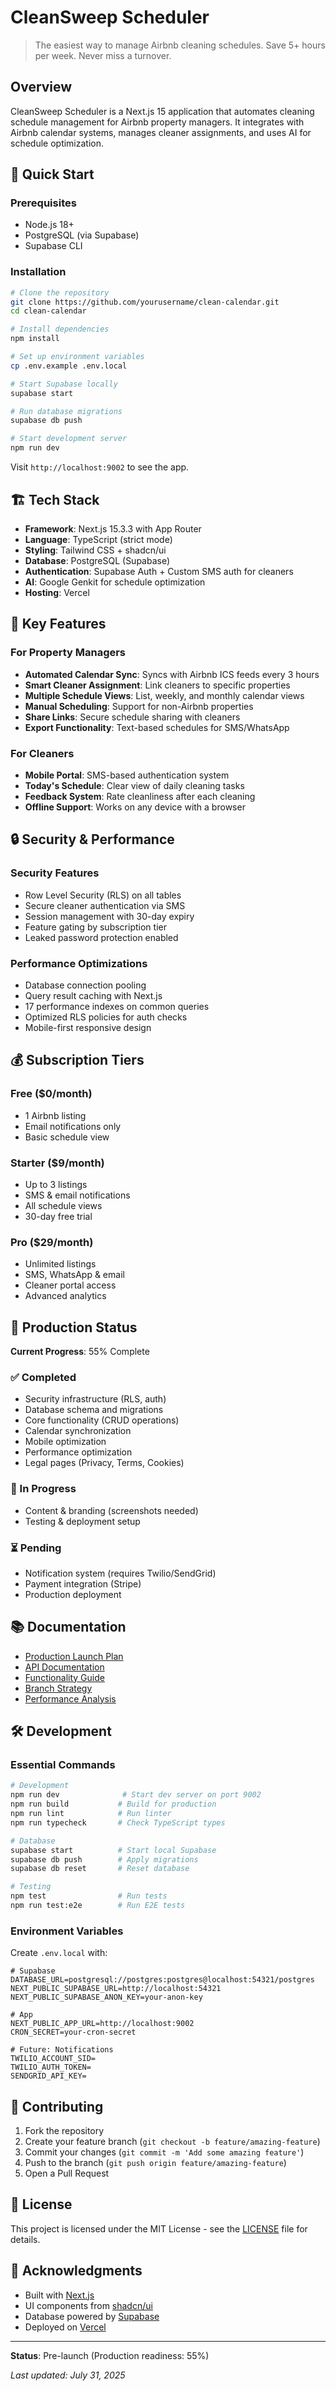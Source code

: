 # CleanSweep Scheduler

> The easiest way to manage Airbnb cleaning schedules. Save 5+ hours per week. Never miss a turnover.

## Overview

CleanSweep Scheduler is a Next.js 15 application that automates cleaning schedule management for Airbnb property managers. It integrates with Airbnb calendar systems, manages cleaner assignments, and uses AI for schedule optimization.

## 🚀 Quick Start

### Prerequisites
- Node.js 18+
- PostgreSQL (via Supabase)
- Supabase CLI

### Installation

```bash
# Clone the repository
git clone https://github.com/yourusername/clean-calendar.git
cd clean-calendar

# Install dependencies
npm install

# Set up environment variables
cp .env.example .env.local

# Start Supabase locally
supabase start

# Run database migrations
supabase db push

# Start development server
npm run dev
```

Visit `http://localhost:9002` to see the app.

## 🏗️ Tech Stack

- **Framework**: Next.js 15.3.3 with App Router
- **Language**: TypeScript (strict mode)
- **Styling**: Tailwind CSS + shadcn/ui
- **Database**: PostgreSQL (Supabase)
- **Authentication**: Supabase Auth + Custom SMS auth for cleaners
- **AI**: Google Genkit for schedule optimization
- **Hosting**: Vercel

## 📱 Key Features

### For Property Managers
- **Automated Calendar Sync**: Syncs with Airbnb ICS feeds every 3 hours
- **Smart Cleaner Assignment**: Link cleaners to specific properties
- **Multiple Schedule Views**: List, weekly, and monthly calendar views
- **Manual Scheduling**: Support for non-Airbnb properties
- **Share Links**: Secure schedule sharing with cleaners
- **Export Functionality**: Text-based schedules for SMS/WhatsApp

### For Cleaners
- **Mobile Portal**: SMS-based authentication system
- **Today's Schedule**: Clear view of daily cleaning tasks
- **Feedback System**: Rate cleanliness after each cleaning
- **Offline Support**: Works on any device with a browser

## 🔒 Security & Performance

### Security Features
- Row Level Security (RLS) on all tables
- Secure cleaner authentication via SMS
- Session management with 30-day expiry
- Feature gating by subscription tier
- Leaked password protection enabled

### Performance Optimizations
- Database connection pooling
- Query result caching with Next.js
- 17 performance indexes on common queries
- Optimized RLS policies for auth checks
- Mobile-first responsive design

## 💰 Subscription Tiers

### Free ($0/month)
- 1 Airbnb listing
- Email notifications only
- Basic schedule view

### Starter ($9/month)
- Up to 3 listings
- SMS & email notifications
- All schedule views
- 30-day free trial

### Pro ($29/month)
- Unlimited listings
- SMS, WhatsApp & email
- Cleaner portal access
- Advanced analytics

## 🚦 Production Status

**Current Progress**: 55% Complete

### ✅ Completed
- Security infrastructure (RLS, auth)
- Database schema and migrations
- Core functionality (CRUD operations)
- Calendar synchronization
- Mobile optimization
- Performance optimization
- Legal pages (Privacy, Terms, Cookies)

### 🔄 In Progress
- Content & branding (screenshots needed)
- Testing & deployment setup

### ⏳ Pending
- Notification system (requires Twilio/SendGrid)
- Payment integration (Stripe)
- Production deployment

## 📚 Documentation

- [Production Launch Plan](./docs/PRODUCTION_LAUNCH_PLAN.md)
- [API Documentation](./docs/API_DOCUMENTATION.md)
- [Functionality Guide](./docs/FUNCTIONALITY_GUIDE.md)
- [Branch Strategy](./docs/BRANCH_STRATEGY.md)
- [Performance Analysis](./docs/SUPABASE_PERFORMANCE_ANALYSIS.md)

## 🛠️ Development

### Essential Commands

```bash
# Development
npm run dev              # Start dev server on port 9002
npm run build           # Build for production
npm run lint            # Run linter
npm run typecheck       # Check TypeScript types

# Database
supabase start          # Start local Supabase
supabase db push        # Apply migrations
supabase db reset       # Reset database

# Testing
npm test                # Run tests
npm run test:e2e        # Run E2E tests
```

### Environment Variables

Create `.env.local` with:

```env
# Supabase
DATABASE_URL=postgresql://postgres:postgres@localhost:54321/postgres
NEXT_PUBLIC_SUPABASE_URL=http://localhost:54321
NEXT_PUBLIC_SUPABASE_ANON_KEY=your-anon-key

# App
NEXT_PUBLIC_APP_URL=http://localhost:9002
CRON_SECRET=your-cron-secret

# Future: Notifications
TWILIO_ACCOUNT_SID=
TWILIO_AUTH_TOKEN=
SENDGRID_API_KEY=
```

## 🤝 Contributing

1. Fork the repository
2. Create your feature branch (`git checkout -b feature/amazing-feature`)
3. Commit your changes (`git commit -m 'Add some amazing feature'`)
4. Push to the branch (`git push origin feature/amazing-feature`)
5. Open a Pull Request

## 📄 License

This project is licensed under the MIT License - see the [LICENSE](LICENSE) file for details.

## 🙏 Acknowledgments

- Built with [Next.js](https://nextjs.org/)
- UI components from [shadcn/ui](https://ui.shadcn.com/)
- Database powered by [Supabase](https://supabase.com/)
- Deployed on [Vercel](https://vercel.com/)

---

**Status**: Pre-launch (Production readiness: 55%)

*Last updated: July 31, 2025*
